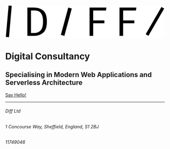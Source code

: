 ![Diff](/diff.svg)

# Digital Consultancy

## Specialising in Modern Web Applications and Serverless Architecture

[Say Hello!](mailto:hello@diff.uk)

---

###### Diff Ltd
###### 1 Concourse Way, Sheffield, England, S1 2BJ
###### 11749046